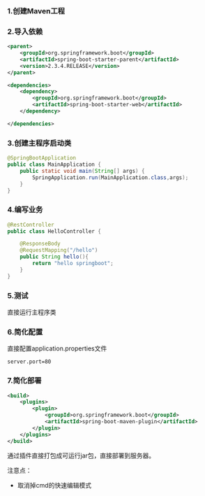 ### 1.创建Maven工程

### 2.导入依赖

```xml
<parent>
    <groupId>org.springframework.boot</groupId>
    <artifactId>spring-boot-starter-parent</artifactId>
    <version>2.3.4.RELEASE</version>
</parent>

<dependencies>
    <dependency>
        <groupId>org.springframework.boot</groupId>
        <artifactId>spring-boot-starter-web</artifactId>
    </dependency>

</dependencies>
```

### 3.创建主程序启动类

```java
@SpringBootApplication
public class MainApplication {
    public static void main(String[] args) {
        SpringApplication.run(MainApplication.class,args);
    }
}
```

### 4.编写业务

```java
@RestController
public class HelloController {

    @ResponseBody
    @RequestMapping("/hello")
    public String hello(){
        return "hello springboot";
    }
}
```

### 5.测试

直接运行主程序类

### 6.简化配置

直接配置application.properties文件

```properties
server.port=80
```

### 7.简化部署

```xml
<build>
    <plugins>
        <plugin>
            <groupId>org.springframework.boot</groupId>
            <artifactId>spring-boot-maven-plugin</artifactId>
        </plugin>
    </plugins>
</build>
```

通过插件直接打包成可运行jar包，直接部署到服务器。

注意点：

- 取消掉cmd的快速编辑模式
